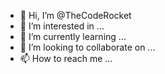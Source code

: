 - 👋 Hi, I’m @TheCodeRocket
- 👀 I’m interested in ...
- 🌱 I’m currently learning ...
- 💞️ I’m looking to collaborate on ...
- 📫 How to reach me ...

<!---
TheCodeRocket/TheCodeRocket is a ✨ special ✨ repository because its `README.md` (this file) appears on your GitHub profile.
You can click the Preview link to take a look at your changes.
--->
